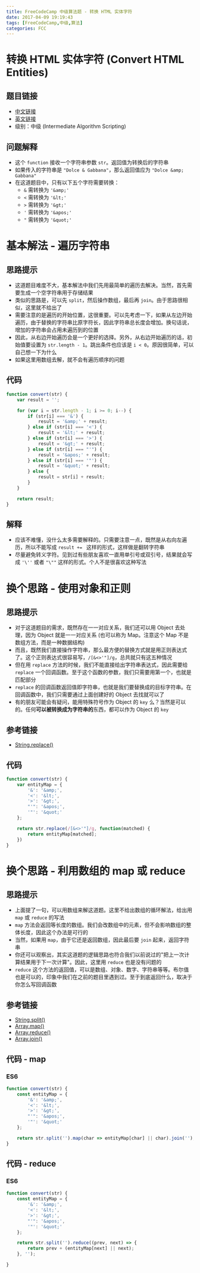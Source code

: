 ```yaml
---
title: FreeCodeCamp 中级算法题 - 转换 HTML 实体字符
date: 2017-04-09 19:19:43
tags: [FreeCodeCamp,中级,算法]
categories: FCC
---
```


# 转换 HTML 实体字符 (Convert HTML Entities)

## 题目链接

- [中文链接](https://www.freecodecamp.cn/challenges/convert-html-entities)
- [英文链接](https://www.freecodecamp.com/challenges/convert-html-entities)
- 级别：中级 (Intermediate Algorithm Scripting)

## 问题解释
- 这个 `function` 接收一个字符串参数 `str`。返回值为转换后的字符串
- 如果传入的字符串是 `"Dolce & Gabbana"`，那么返回值应为 `"Dolce &amp; Gabbana"`
- 在这道题目中，只有以下五个字符需要转换：
    - `&` 需转换为 `'&amp;'`
    - `<` 需转换为 `'&lt;'`
    - `>` 需转换为 `'&gt;'`
    - `'` 需转换为 `'&apos;'`
    - `"` 需转换为 `'&quot;'`

<!-- more -->

# 基本解法 - 遍历字符串
## 思路提示
- 这道题目难度不大，基本解法中我们先用最简单的遍历去解决。当然，首先需要生成一个空字符串用于存储结果
- 类似的思路是，可以先 `split`，然后操作数组，最后再 `join`。由于思路很相似，这里就不给出了
- 需要注意的是遍历的开始位置，这很重要。可以先考虑一下，如果从左边开始遍历，由于替换的字符串比原字符长，因此字符串总长度会增加。换句话说，增加的字符串会占用未遍历到的位置
- 因此，从右边开始遍历会是一个更好的选择。另外，从右边开始遍历的话，初始值要设置为 `str.length - 1`。跳出条件也应该是 `i < 0`。原因很简单，可以自己想一下为什么
- 如果这里用数组去解，就不会有遍历顺序的问题

## 代码
```js
function convert(str) {
    var result = '';

    for (var i = str.length - 1; i >= 0; i--) {
        if (str[i] === '&') {
            result = '&amp;' + result;
        } else if (str[i] === '<') {
            result = '&lt;' + result;
        } else if (str[i] === '>') {
            result = '&gt;' + result;
        } else if (str[i] === "'") {
            result = '&apos;' + result;
        } else if (str[i] === '"') {
            result = '&quot;' + result;
        } else {
            result = str[i] + result;
        }
    }

    return result;
}
```

## 解释
- 应该不难懂，没什么太多需要解释的。只需要注意一点，既然是从右向左遍历，所以不能写成 `result += ` 这样的形式，这样做是翻转字符串
- 尽量避免转义字符。见到过有些朋友喜欢一直用单引号或双引号，结果就会写成 `'\''` 或者 `"\""` 这样的形式。个人不是很喜欢这种写法

# 换个思路 - 使用对象和正则
## 思路提示
- 对于这道题目的需求，既然存在一一对应关系，我们还可以用 Object 去处理，因为 Object 就是一一对应关系 (也可以称为 Map。注意这个 Map 不是数组方法，而是一种数据结构)
- 而且，既然我们直接操作字符串，那么最方便的替换方式就是用正则表达式了。这个正则表达式很容易写，`/[&<>'"]/g`，总共就只有这五种情况
- 但在用 `replace` 方法的时候，我们不能直接给出字符串表达式，因此需要给 `replace` 一个回调函数。至于这个函数的参数，我们只需要用第一个，也就是匹配部分
- `replace` 的回调函数返回值即字符串，也就是我们要替换成的目标字符串。在回调函数中，我们只需要通过上面创建好的 Object 去找就可以了
- 有的朋友可能会有疑问，能用特殊符号作为 Object 的 `key` 么？当然是可以的。任何**可以被转换成为字符串的**东西，都可以作为 Object 的 `key`

## 参考链接
- [String.replace()](https://developer.mozilla.org/zh-CN/docs/Web/JavaScript/Reference/Global_Objects/String/replace)

## 代码
```js
function convert(str) {
    var entityMap = {
        '&': '&amp;',
        '<': '&lt;',
        '>': '&gt;',
        "'": '&apos;',
        '"': '&quot;'
    };

    return str.replace(/[&<>'"]/g, function(matched) {
        return entityMap[matched];
    })
}
```

# 换个思路 - 利用数组的 map 或 reduce
## 思路提示
- 上面提了一句，可以用数组来解这道题。这里不给出数组的循环解法，给出用 `map` 或 `reduce` 的写法
- `map` 方法会返回等长度的数组。我们会改数组中的元素，但不会影响数组的整体长度，因此这个办法是可行的
- 当然，如果用 `map`，由于它还是返回数组，因此最后要 `join` 起来，返回字符串
- 你还可以观察出，其实这道题的逻辑思路也符合我们以前说过的"把上一次计算结果用于下一次计算"。因此，这里用 `reduce` 也是没有问题的
- `reduce` 这个方法的返回值，可以是数组、对象、数字、字符串等等。布尔值也是可以的，印象中我们在之前的题目里遇到过。至于到底返回什么，取决于你怎么写回调函数

## 参考链接
- [String.split()](https://developer.mozilla.org/zh-CN/docs/Web/JavaScript/Reference/Global_Objects/String/split)
- [Array.map()](https://developer.mozilla.org/zh-CN/docs/Web/JavaScript/Reference/Global_Objects/Array/map)
- [Array.reduce()](https://developer.mozilla.org/zh-CN/docs/Web/JavaScript/Reference/Global_Objects/Array/reduce)
- [Array.join()](https://developer.mozilla.org/zh-CN/docs/Web/JavaScript/Reference/Global_Objects/Array/join)

## 代码 - map
### ES6
```js
function convert(str) {
    const entityMap = {
        '&': '&amp;',
        '<': '&lt;',
        '>': '&gt;',
        "'": '&apos;',
        '"': '&quot;'
    };

    return str.split('').map(char => entityMap[char] || char).join('');
}
```

## 代码 - reduce
### ES6
```js
function convert(str) {
    const entityMap = {
        '&': '&amp;',
        '<': '&lt;',
        '>': '&gt;',
        "'": '&apos;',
        '"': '&quot;'
    };

    return str.split('').reduce((prev, next) => {
        return prev + (entityMap[next] || next);
    }, '');

}
```
